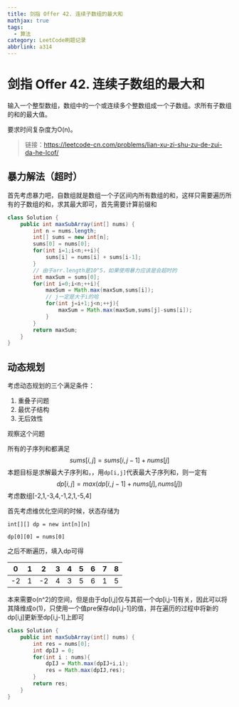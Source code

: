 ```yaml
---
title: 剑指 Offer 42. 连续子数组的最大和
mathjax: true
tags:
  - 算法
category: LeetCode刷题记录
abbrlink: a314
---
```

# 剑指 Offer 42. 连续子数组的最大和

输入一个整型数组，数组中的一个或连续多个整数组成一个子数组。求所有子数组的和的最大值。

要求时间复杂度为O(n)。

> 链接：https://leetcode-cn.com/problems/lian-xu-zi-shu-zu-de-zui-da-he-lcof/

<!-- more -->

## 暴力解法（超时）

首先考虑暴力吧，自数组就是数组一个子区间内所有数组的和，这样只需要遍历所有的子数组的和，求其最大即可，首先需要计算前缀和

```java
class Solution {
    public int maxSubArray(int[] nums) {
        int n = nums.length;
        int[] sums = new int[n];
        sums[0] = nums[0];
        for(int i=1;i<n;++i){
            sums[i] = nums[i] + sums[i-1];
        }
        // 由于arr.length是10^5，如果使用暴力应该是会超时的
        int maxSum = sums[0];
        for(int i=0;i<n;++i){
            maxSum = Math.max(maxSum,sums[i]);
            // j一定是大于i的哈
            for(int j=i+1;j<n;++j){
                maxSum = Math.max(maxSum,sums[j]-sums[i]);
            }
        }
        return maxSum;
    }
}
```

## 动态规划

考虑动态规划的三个满足条件：

1. 重叠子问题
2. 最优子结构
3. 无后效性

观察这个问题

所有的子序列和都满足
$$
sums[i,j] = sums[i,j-1] + nums[j]
$$
本题目标是求解最大子序列和，，用`dp[i,j]`代表最大子序列和，则一定有
$$
dp[i,j] = max(dp[i,j-1]+nums[j],nums[j])
$$
考虑数组[-2,1,-3,4,-1,2,1,-5,4]

首先考虑维优化空间的时候，状态存储为

`int[][] dp = new int[n][n]`

`dp[0][0] = nums[0]`

之后不断遍历，填入dp可得

| 0    | 1    | 2    | 3    | 4    | 5    | 6    | 7    | 8    |
| ---- | ---- | ---- | ---- | ---- | ---- | ---- | ---- | ---- |
| -2   | 1    | -2   | 4    | 3    | 5    | 6    | 1    | 5    |

本来需要o(n^2)的空间，但是由于dp[i,j]仅与其前一个dp[i,j-1]有关，因此可以将其降维成o(1)，只使用一个值pre保存dp[i,j-1]的值，并在遍历的过程中将新的dp[i,j]更新至dp[i,j-1]上即可

```java
class Solution {
    public int maxSubArray(int[] nums) {
        int res = nums[0];
        int dpIJ = 0;
        for(int i : nums){
            dpIJ = Math.max(dpIJ+i,i);
            res = Math.max(dpIJ,res);
        }
        return res;
    }
}
```

